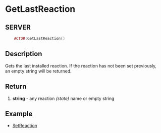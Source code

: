 # GetLastReaction

## SERVER
```lua
	ACTOR:GetLastReaction()
```

## Description
Gets the last installed reaction. If the reaction has not been set previously, an empty string will be returned.

## Return
1. **string** - any reaction *(state)* name or empty string

## Example
- [SetReaction](./SetReaction.md)
